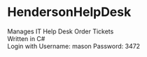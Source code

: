 HendersonHelpDesk
=================

Manages IT Help Desk Order Tickets<br>
Written in C#<br>
Login with Username: mason Password: 3472<br>
